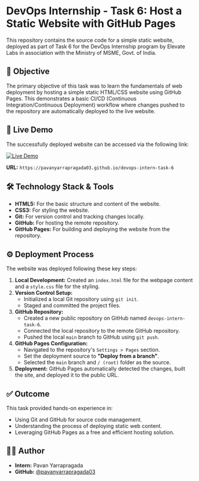 # DevOps Internship - Task 6: Host a Static Website with GitHub Pages

This repository contains the source code for a simple static website, deployed as part of Task 6 for the DevOps Internship program by Elevate Labs in association with the Ministry of MSME, Govt. of India.

## 📜 Objective

The primary objective of this task was to learn the fundamentals of web deployment by hosting a simple static HTML/CSS website using GitHub Pages. This demonstrates a basic CI/CD (Continuous Integration/Continuous Deployment) workflow where changes pushed to the repository are automatically deployed to the live website.

## 🚀 Live Demo

The successfully deployed website can be accessed via the following link:

[![Live Demo](https://img.shields.io/badge/Live-Demo-brightgreen?style=for-the-badge)](https://pavanyarrapragada03.github.io/devops-intern-task-6)

**URL:** `https://pavanyarrapragada03.github.io/devops-intern-task-6`

## 🛠️ Technology Stack & Tools

* **HTML5:** For the basic structure and content of the website.
* **CSS3:** For styling the website.
* **Git:** For version control and tracking changes locally.
* **GitHub:** For hosting the remote repository.
* **GitHub Pages:** For building and deploying the website from the repository.

## ⚙️ Deployment Process

The website was deployed following these key steps:

1.  **Local Development:** Created an `index.html` file for the webpage content and a `style.css` file for the styling.
2.  **Version Control Setup:**
    * Initialized a local Git repository using `git init`.
    * Staged and committed the project files.
3.  **GitHub Repository:**
    * Created a new public repository on GitHub named `devops-intern-task-6`.
    * Connected the local repository to the remote GitHub repository.
    * Pushed the local `main` branch to GitHub using `git push`.
4.  **GitHub Pages Configuration:**
    * Navigated to the repository's `Settings > Pages` section.
    * Set the deployment source to **"Deploy from a branch"**.
    * Selected the `main` branch and `/ (root)` folder as the source.
5.  **Deployment:** GitHub Pages automatically detected the changes, built the site, and deployed it to the public URL.

## ✅ Outcome

This task provided hands-on experience in:
* Using Git and GitHub for source code management.
* Understanding the process of deploying static web content.
* Leveraging GitHub Pages as a free and efficient hosting solution.

## 👨‍💻 Author

* **Intern:** Pavan Yarrapragada
* **GitHub:** [@pavanyarrapragada03](https://github.com/pavanyarrapragada03)
